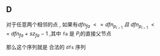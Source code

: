 ## D

对于任意两个相邻的点 , 如果有$dfn_{fa}\ <= dfn_{p_{i-1}}\ 且\ dfn_{p_{i-1}}\ <= \ dfn_{fa}\ +\ sz_{fa}\ - \ 1$ ,其中 `fa` 是 $P_i$的直接父节点 

那么这个序列就是 合法的 `dfs` 序列